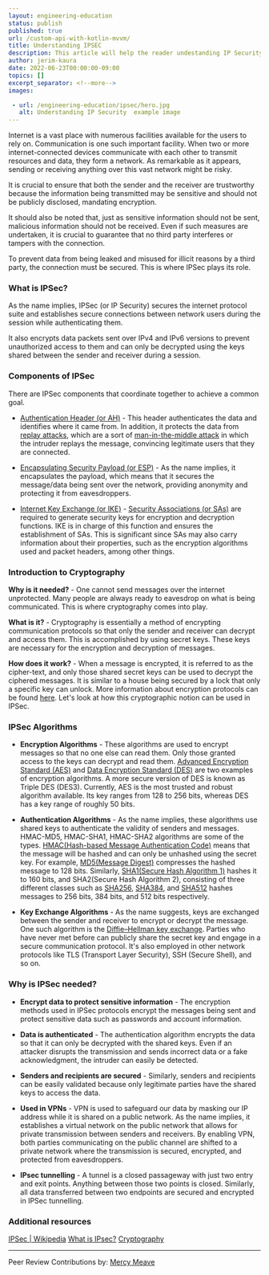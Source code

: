 ```yaml
---
layout: engineering-education
status: publish
published: true
url: /custom-api-with-kotlin-mvvm/
title: Understanding IPSEC
description: This article will help the reader undestanding IP Security in communication.
author: jerim-kaura
date: 2022-06-23T00:00:00-09:00
topics: []
excerpt_separator: <!--more-->
images:

 - url: /engineering-education/ipsec/hero.jpg
   alt: Understanding IP Security  example image
---
```


Internet is a vast place with numerous facilities available for the users to rely on. Communication is one such important facility. When two or more internet-connected devices communicate with each other to transmit resources and data, they form a network. As remarkable as it appears, sending or receiving anything over this vast network might be risky.
<!--more-->
It is crucial to ensure that both the sender and the receiver are trustworthy because the information being transmitted may be sensitive and should not be publicly disclosed, mandating encryption. 

It should also be noted that, just as sensitive information should not be sent, malicious information should not be received. Even if such measures are undertaken, it is crucial to guarantee that no third party interferes or tampers with the connection. 

To prevent data from being leaked and misused for illicit reasons by a third party, the connection must be secured. This is where IPSec plays its role.

### What is IPSec?
As the name implies, IPSec (or IP Security) secures the internet protocol suite and establishes secure connections between network users during the session while authenticating them. 

It also encrypts data packets sent over IPv4 and IPv6 versions to prevent unauthorized access to them and can only be decrypted using the keys shared between the sender and receiver during a session.

### Components of IPSec
There are IPSec components that coordinate together to achieve a common goal.

- [Authentication Header (or AH)](https://en.wikipedia.org/wiki/IPsec#:~:text=or%20ESP%20operations.-,Authentication%20Header,-%5Bedit%5D) - This header authenticates the data and identifies where it came from. In addition, it protects the data from [replay attacks](https://en.wikipedia.org/wiki/Replay_attack), which are a sort of [man-in-the-middle attack](https://en.wikipedia.org/wiki/Man-in-the-middle_attack) in which the intruder replays the message, convincing legitimate users that they are connected.

- [Encapsulating Security Payload (or ESP)](https://en.wikipedia.org/wiki/IPsec#:~:text=boundary%20for%20IPv4.-,Encapsulating%20Security%20Payload,-%5Bedit%5D) - As the name implies, it encapsulates the payload, which means that it secures the message/data being sent over the network, providing anonymity and protecting it from eavesdroppers.

- [Internet Key Exchange (or IKE)](https://en.wikipedia.org/wiki/Internet_Key_Exchange) - [Security Associations (or SAs)](https://en.wikipedia.org/wiki/Security_association) are required to generate security keys for encryption and decryption functions. IKE is in charge of this function and ensures the establishment of SAs. This is significant since SAs may also carry information about their properties, such as the encryption algorithms used and packet headers, among other things.

### Introduction to Cryptography
**Why is it needed?** - One cannot send messages over the internet unprotected. Many people are always ready to eavesdrop on what is being communicated. This is where cryptography comes into play. 

**What is it?** - Cryptography is essentially a method of encrypting communication protocols so that only the sender and receiver can decrypt and access them. This is accomplished by using secret keys. These keys are necessary for the encryption and decryption of messages. 

**How does it work?** - When a message is encrypted, it is referred to as the cipher-text, and only those shared secret keys can be used to decrypt the ciphered messages. It is similar to a house being secured by a lock that only a specific key can unlock. More information about encryption protocols can be found [here](https://www.section.io/engineering-education/secure-sockets-layer-transport-layer-security/). Let's look at how this cryptographic notion can be used in IPSec.

### IPSec Algorithms
- **Encryption Algorithms** - These algorithms are used to encrypt messages so that no one else can read them. Only those granted access to the keys can decrypt and read them. [Advanced Encryption Standard (AES)](https://en.wikipedia.org/wiki/Advanced_Encryption_Standard) and [Data Encryption Standard (DES)](https://en.wikipedia.org/wiki/Data_Encryption_Standard) are two examples of encryption algorithms. A more secure version of DES is known as Triple DES (DES3). Currently, AES is the most trusted and robust algorithm available. Its key ranges from 128 to 256 bits, whereas DES has a key range of roughly 50 bits.

- **Authentication Algorithms** - As the name implies, these algorithms use shared keys to authenticate the validity of senders and messages. HMAC-MD5, HMAC-SHA1, HMAC-SHA2 algorithms are some of the types. [HMAC(Hash-based Message Authentication Code)](https://en.wikipedia.org/wiki/HMAC) means that the message will be hashed and can only be unhashed using the secret key. For example, [MD5(Message Digest)](https://docs.microsoft.com/en-us/dotnet/api/system.security.cryptography.hmacmd5?view=net-6.0) compresses the hashed message to 128 bits. Similarly, [SHA1(Secure Hash Algorithm 1)](https://docs.microsoft.com/en-us/dotnet/api/system.security.cryptography.hmacsha1?view=net-6.0) hashes it to 160 bits, and SHA2(Secure Hash Algorithm 2), consisting of three different classes such as [SHA256](https://docs.microsoft.com/en-us/dotnet/api/system.security.cryptography.hmacsha256?view=net-6.0), [SHA384](https://docs.microsoft.com/en-us/dotnet/api/system.security.cryptography.hmacsha384?view=net-6.0), and [SHA512](https://docs.microsoft.com/en-us/dotnet/api/system.security.cryptography.hmacsha512?view=net-6.0) hashes messages to 256 bits, 384 bits, and 512 bits respectively.

- **Key Exchange Algorithms** - As the name suggests, keys are exchanged between the sender and receiver to encrypt or decrypt the message. One such algorithm is the [Diffie–Hellman key exchange](https://en.wikipedia.org/wiki/Diffie%E2%80%93Hellman_key_exchange). Parties who have never met before can publicly share the secret key and engage in a secure communication protocol. It's also employed in other network protocols like TLS (Transport Layer Security), SSH (Secure Shell), and so on.

### Why is IPSec needed?

- **Encrypt data to protect sensitive information** -  The encryption methods used in IPSec protocols encrypt the messages being sent and protect sensitive data such as passwords and account information.

- **Data is authenticated** - The authentication algorithm encrypts the data so that it can only be decrypted with the shared keys. Even if an attacker disrupts the transmission and sends incorrect data or a fake acknowledgment, the intruder can easily be detected.

- **Senders and recipients are secured** -  Similarly, senders and recipients can be easily validated because only legitimate parties have the shared keys to access the data.

- **Used in VPNs** - VPN is used to safeguard our data by masking our IP address while it is shared on a public network. As the name implies, it establishes a virtual network on the public network that allows for private transmission between senders and receivers. By enabling VPN, both parties communicating on the public channel are shifted to a private network where the transmission is secured, encrypted, and protected from eavesdroppers.

- **IPsec tunnelling** - A tunnel is a closed passageway with just two entry and exit points. Anything between those two points is closed. Similarly, all data transferred between two endpoints are secured and encrypted in IPSec tunnelling.

### Additional resources

[IPSec | Wikipedia](https://en.wikipedia.org/wiki/IPsec)
[What is IPsec?](https://www.techtarget.com/searchsecurity/definition/IPsec-Internet-Protocol-Security)
[Cryptography](https://en.wikipedia.org/wiki/Cryptography)

---
Peer Review Contributions by: [Mercy Meave](/engineering-education/authors/mercy-meave/)

